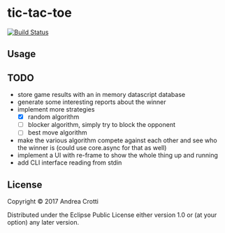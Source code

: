 # tic-tac-toe

[![Build Status](https://travis-ci.org/AndreaCrotti/tic-tac-toe.svg?branch=master)](https://travis-ci.org/AndreaCrotti/tic-tac-toe)

## Usage

## TODO

- store game results with an in memory datascript database
- generate some interesting reports about the winner
- implement more strategies
    - [x] random algorithm
    - [ ] blocker algorithm, simply try to block the opponent
    - [ ] best move algorithm

- make the various algorithm compete against each other and see who the winner is
  (could use core.async for that as well)
- implement a UI with re-frame to show the whole thing up and running
- add CLI interface reading from stdin

## License

Copyright © 2017 Andrea Crotti

Distributed under the Eclipse Public License either version 1.0 or (at
your option) any later version.
